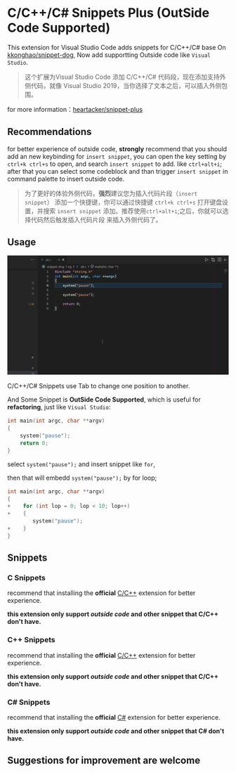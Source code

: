 # C/C++/C# Snippets Plus (OutSide Code Supported)

This extension for Visual Studio Code adds snippets for C/C++/C# base On [kkonghao/snippet-dog](https://github.com/kkonghao/snippet-dog), Now add supportting Outside code like `Visual Studio`.

>这个扩展为Visual Studio Code 添加 C/C++/C# 代码段，现在添加支持外侧代码，就像 Visual Studio 2019，当你选择了文本之后，可以插入外侧包围。

for more information：[heartacker/snippet-plus](https://github.com/heartacker/snippet-plus.git)

## Recommendations

for better experience of outside code, **strongly** recommend that you should add an new keybinding for `insert snippet`, you can open the key setting by `ctrl+k ctrl+s` to open, and search `insert snippet` to add. like `ctrl+alt+i`;
after that you can select some codeblock and than trigger `insert snippet` in command palette to insert outside code.

>为了更好的体验外侧代码，**强烈**建议您为插入代码片段（`insert snippet`） 添加一个快捷键，你可以通过快捷键 `ctrl+k ctrl+s` 打开键盘设置，并搜索 `insert snippet` 添加。推荐使用`ctrl+alt+i`;之后，你就可以选择代码然后触发插入代码片段 来插入外侧代码了。

## Usage

![demo](images/demo.gif)

C/C++/C# Snippets use Tab to change one position to another.

And Some Snippet is **OutSide Code Supported**, which is useful for **refactoring**, just like `Visual Studio`:

```c
int	main(int argc, char **argv)
{
    system("pause");
    return 0;
}
```

select  `system("pause");` and insert snippet like  `for`,

then that will embedd `system("pause");` by for loop;
```c
int	main(int argc, char **argv)
{
+    for (int lop = 0; lop < 10; lop++)
+    {
        system("pause");
+    }
}
```

## Snippets

### C Snippets

recommend that installing the **official** [C/C++](https://marketplace.visualstudio.com/items?itemName=ms-vscode.cpptools) extension for better experience. 

**this extension only support *outside code* and other snippet that C/C++ don't have.**

### C++ Snippets

recommend that installing the **official** [C/C++](https://marketplace.visualstudio.com/items?itemName=ms-vscode.cpptools) extension for better experience. 

**this extension only support *outside code* and other snippet that C/C++ don't have.**

### C# Snippets

recommend that installing the **official** [C#](https://marketplace.visualstudio.com/items?itemName=ms-dotnettools.csharp) extension for better experience. 

**this extension only support *outside code* and other snippet that C# don't have.**


## Suggestions for improvement are welcome

